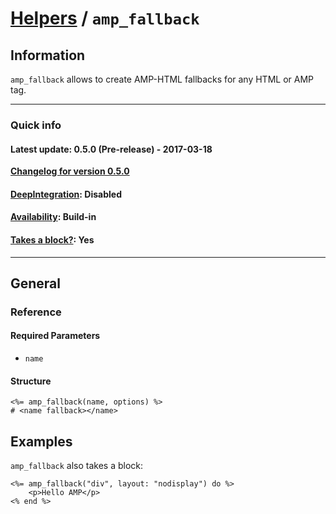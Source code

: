 
# [Helpers](https://github.com/jonhue/amphtml/tree/master/lib/amphtml/helpers/docs#amp-html-helpers) / `amp_fallback`


## Information

`amp_fallback` allows to create AMP-HTML fallbacks for any HTML or AMP tag.

---

### Quick info

#### Latest update: 0.5.0 (Pre-release) - 2017-03-18

[**Changelog for version 0.5.0**](https://github.com/jonhue/amphtml/blob/master/CHANGELOG.md#050-pre-release---2017-03-18)

#### [DeepIntegration](https://github.com/jonhue/amphtml/tree/master/lib/amphtml/helpers/docs#deepintegration-helpers): Disabled

#### [Availability](https://github.com/jonhue/amphtml/tree/master/lib/amphtml/helpers/docs#availability-of-helpers): Build-in

#### [Takes a block?](https://github.com/jonhue/amphtml/tree/master/lib/amphtml/helpers/docs#takes-a-block): Yes

---

## General

### Reference

<!-- [**AMP Reference**](https://www.ampproject.org/docs/reference/components/ads/amp-ad) -->

#### Required Parameters

* `name`

#### Structure

    <%= amp_fallback(name, options) %>
    # <name fallback></name>


## Examples

`amp_fallback` also takes a block:

    <%= amp_fallback("div", layout: "nodisplay") do %>
        <p>Hello AMP</p>
    <% end %>
